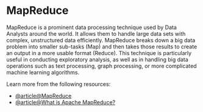 # MapReduce 

MapReduce is a prominent data processing technique used by Data Analysts around the world. It allows them to handle large data sets with complex, unstructured data efficiently. MapReduce breaks down a big data problem into smaller sub-tasks (Map) and then takes those results to create an output in a more usable format (Reduce). This technique is particularly useful in conducting exploratory analysis, as well as in handling big data operations such as text processing, graph processing, or more complicated machine learning algorithms.

Learn more from the following resources:

- [@article@MapReduce](https://www.databricks.com/glossary/mapreduce)
- [@article@What is Apache MapReduce?](https://www.ibm.com/topics/mapreduce)